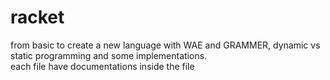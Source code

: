 # racket
from basic to create a new language with WAE and GRAMMER, dynamic vs static programming and some implementations.   
each file have documentations inside the file
